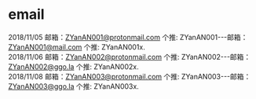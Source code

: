 # email
2018/11/05 邮箱：ZYanAN001@protonmail.com 个推: ZYanAN001---邮箱：ZYanAN001@mail.com 个推: ZYanAN001x.    
2018/11/06 邮箱：ZYanAN002@protonmail.com 个推: ZYanAN002---邮箱：ZYanAN002@ggo.la   个推: ZYanAN002x.  
2018/11/08 邮箱：ZYanAN003@protonmail.com 个推: ZYanAN003---邮箱：ZYanAN003@ggo.la   个推: ZYanAN003x.  
